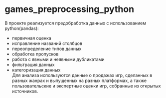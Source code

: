 # games_preprocessing_python
В проекте реализуется предобработка данных с использованием python(pandas):
 - первичная оценка
 - исправление названий столбцов
 - переопределение типов данных
 - обработка пропусков
 - работа с явными и неявными дубликатами
 - фильтрация данных
 - категоризация данных  
Для анализа используются данные о продажах игр, сделанных в разных жанрах и выпущенных на разных платформах, а также пользовательские и экспертные оценки игр, собранные из открытых источников.
